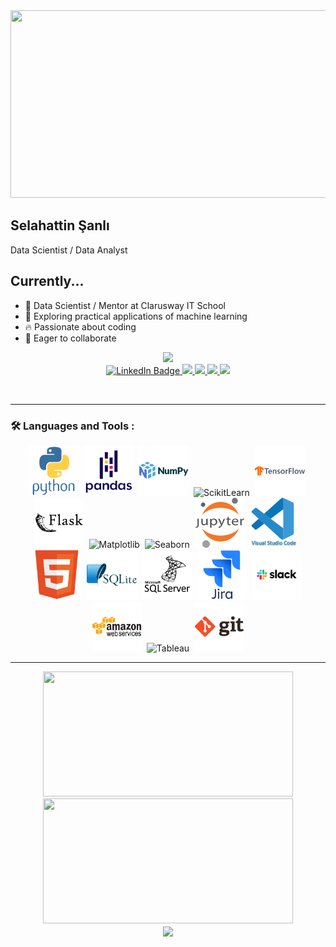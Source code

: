 <div align="center">
  <img src="https://img.freepik.com/free-photo/future-artificial-intelligence-robot-cyborg_31965-6980.jpg?w=996" width="600" height="300"/>
</div>

Selahattin Şanlı
-
Data Scientist / Data Analyst

Currently...
-
- 🔭 Data Scientist / Mentor at Clarusway IT School
- 🌱 Exploring practical applications of machine learning
- 🔥 Passionate about coding
- 👯 Eager to collaborate

<div id="header" align="center">
  <img src="https://media.giphy.com/media/M9gbBd9nbDrOTu1Mqx/giphy.gif" width="100"/>
</div>

<div id="badges" align="center">
  <a href="https://www.linkedin.com/in/selahattin%C5%9Fanl%C4%B1/">
    <img src="https://img.shields.io/badge/LinkedIn-blue?style=for-the-badge&logo=linkedin&logoColor=white" alt="LinkedIn Badge"/>
  </a>
  <a href="https://www.kaggle.com/selahattinsanli">
    <img src="https://img.shields.io/badge/Kaggle-20BEFF?style=for-the-badge&logo=Kaggle&logoColor=white"/>
  </a>
  <a href="https://www.hackerrank.com/slhttnsanli">
    <img src="https://img.shields.io/badge/-Hackerrank-2EC866?style=for-the-badge&logo=HackerRank&logoColor=white"/>
  </a>
  <a href="https://twitter.com/SSanli_">
    <img src="https://img.shields.io/badge/Twitter-1DA1F2?style=for-the-badge&logo=twitter&logoColor=white"/>
  </a>
   <a href="slhttnsanli@gmail.com">
    <img src="https://img.shields.io/badge/Gmail-D14836?style=for-the-badge&logo=gmail&logoColor=white"/>
  </a>
</div>

<p align="center"> 
<img src="https://komarev.com/ghpvc/?username=adsum-ss&style=flat-square&color=blue" class="center" alt=""/>
</p>  


---


### :hammer_and_wrench: Languages and Tools :

<div align="center">
  <img src="https://github.com/devicons/devicon/blob/master/icons/python/python-original-wordmark.svg" title="Python" alt="Python" width="80" height="80"/>&nbsp;
  <img src="https://github.com/devicons/devicon/blob/master/icons/pandas/pandas-original-wordmark.svg" title="Pandas" alt="Pandas" width="80" height="80"/>&nbsp;
  <img src="https://github.com/devicons/devicon/blob/master/icons/numpy/numpy-original-wordmark.svg" title="NumPy" alt="NumPy" width="80" height="80"/>&nbsp;
  <img src="https://upload.wikimedia.org/wikipedia/commons/0/05/Scikit_learn_logo_small.svg" title="ScikitLearn" alt="ScikitLearn" width="80" height="80"/>&nbsp;
  <img src="https://github.com/devicons/devicon/blob/master/icons/tensorflow/tensorflow-original-wordmark.svg" title="Tensorflow" alt="Tensorflow" width="80" height="80"/>&nbsp;
  <img src="https://github.com/devicons/devicon/blob/master/icons/flask/flask-original-wordmark.svg" title="Flask" alt="Flask" width="80" height="80"/>&nbsp;
  <img src="https://www.sprezzatech.com/wiki/images/5/56/Matplotlib_logo.svg" title="Matplotlib" alt="Matplotlib" width="80" height="80"/>&nbsp;
  <img src="https://seaborn.pydata.org/_images/logo-tall-lightbg.svg" title="Seaborn" alt="Seaborn" width="80" height="80"/>&nbsp;
  <img src="https://github.com/devicons/devicon/blob/master/icons/jupyter/jupyter-original-wordmark.svg" title="Jupyter" alt="Jupyter" width="80" height="80"/>&nbsp;
  <img src="https://github.com/devicons/devicon/blob/master/icons/vscode/vscode-original-wordmark.svg" title="VSCode"  alt="VSCode" width="80" height="80"/>&nbsp;
  <img src="https://github.com/devicons/devicon/blob/master/icons/html5/html5-original.svg" title="HTML5" alt="HTML" width="80" height="80"/>&nbsp;
  <img src="https://github.com/devicons/devicon/blob/master/icons/sqlite/sqlite-original-wordmark.svg" title="SQLite" alt="SQLite " width="80" height="80"/>&nbsp;
  <img src="https://github.com/devicons/devicon/blob/master/icons/microsoftsqlserver/microsoftsqlserver-plain-wordmark.svg"  title="MSSQLServer" alt="MSSQLServer" width="80" height="80"/>&nbsp;
  <img src="https://github.com/devicons/devicon/blob/master/icons/jira/jira-original-wordmark.svg" title="Jira"  alt="Jira" width="80" height="80"/>&nbsp;
  <img src="https://github.com/devicons/devicon/blob/master/icons/slack/slack-original-wordmark.svg" title="Slack" alt="Slack" width="80" height="80"/>&nbsp;
  <img src="https://github.com/devicons/devicon/blob/master/icons/amazonwebservices/amazonwebservices-original-wordmark.svg" title="AWS" alt="AWS" width="80" height="80"/>&nbsp;
  <img src="https://upload.wikimedia.org/wikipedia/ru/0/06/Tableau_logo.svg" title="Tableau" alt="Tableau" width="80" height="80"/>&nbsp;
  <img src="https://github.com/devicons/devicon/blob/master/icons/git/git-original-wordmark.svg" title="Git" **alt="Git" width="80" height="80"/>
</div>


---
<div align="center">
<a href="https://github.com/anuraghazra/github-readme-stats">
  <img src="https://github-readme-stats.vercel.app/api?username=adsum-ss&show_icons=true&theme=merko" width="400" height="200"/>
</a>
<a href="https://git.io/streak-stats">
  <img src="http://github-readme-streak-stats.herokuapp.com?user=adsum-ss&theme=merko&background=000000" width="400" height="200"/>
</a>
</div>

<div align="center">
<a href="https://github.com/anuraghazra/github-readme-stats">
  <img align="center" src="https://github-readme-stats.vercel.app/api/top-langs/?username=adsum-ss&layout=compact&theme=vision-friendly-dark" />
</a>
</div>
